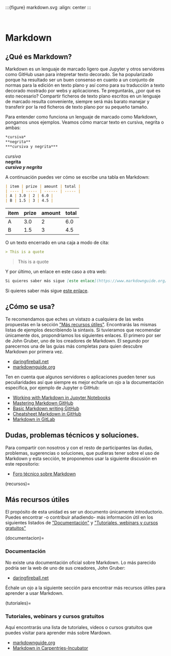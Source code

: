 
:::{figure} markdown.svg
:align: center
:::

<br>

# Markdown

## ¿Qué es Markdown?

Markdown es un lenguaje de marcado ligero que Jupyter y otros servidores como GitHub
usan para intepretar texto decorado. Se ha popularizado porque ha resultado ser
un buen consenso en cuanto a un conjunto de normas para la edición en texto plano y
así como para su traducción a texto decorado mostrado por webs y aplicaciones.
Te preguntarás, ¿por qué es esto necesario? Compartir ficheros de texto plano
escritos en un lenguaje de marcado resulta conveniente, siempre será más barato
manejar y transferir por la red ficheros de texto plano por su pequeño tamaño.

Para entender como funciona un lenguaje de marcado como Markdown, pongamos unos
ejemplos. Veamos cómo marcar texto en cursiva, negrita o ambas:

```markdown
*cursiva*
**negrita**
***cursiva y negrita***
```

*cursiva*     
**negrita**    
***cursiva y negrita***    

A continuación puedes ver cómo se escribe una tabla en Markdown:

```markdown
| item | prize | amount | total |
| ---- | ----- | ------ | ----- |
| A | 3.0 | 2 | 6.0 |
| B | 1.5 | 3 | 4.5 |
```

| item | prize | amount | total |
| ---- | ----- | ------ | ----- |
| A | 3.0 | 2 | 6.0 |
| B | 1.5 | 3 | 4.5 |

O un texto encerrado en una caja a modo de cita:

```markdown
> This is a quote
```

> This is a quote

Y por último, un enlace en este caso a otra web:

```markdown
Si quieres saber más sigue [este enlace](https://www.markdownguide.org/getting-started/).
```

Si quieres saber más sigue [este enlace](https://www.markdownguide.org/getting-started/).

## ¿Cómo se usa?

Te recomendamos que eches un vistazo a cualquiera de las webs propuestas en la
sección ["Más recursos útiles"](recursos). Encontrarás las mismas listas de
ejemplos describiendo la sintaxis. Si tuvieramos que recomendar únicamente dos,
propondríamos los siguientes enlaces. El primero por ser de John Gruber, uno de
los creadores de Markdown. El segundo por parecernos una de las guias más
completas para quien descubre Markdown por primera vez.
 
- [daringfireball.net][daringfireball]
- [markdownguide.org][markdownguide.org]

Ten en cuenta que algunos servidores o aplicaciones pueden tener sus
peculiaridades así que siempre es mejor echarle un ojo a la documentación
específica, por ejemplo de Jupyter o GitHub:

- [Working with Markdown in Jupyter Notebooks][markdown_jupyter]
- [Mastering Markdown GitHub][mastering_markdown_github]
- [Basic Markdown writing GitHub][basic_markdown_github]
- [Cheatsheet Markdown in GitHub][cheatsheed_markdown_github]
- [Markdown in GitLab][markdown_gitlab]

## Dudas, problemas técnicos y soluciones.

Para compartir con nosotros y con el resto de participantes las dudas,
problemas, sugerencias o soluciones, que pudieras tener sobre el uso de
Markdown y esta sección, te proponemos usar la siguiente discusión en este
repositorio:

- [Foro técnico sobre Markdown][discusion]

(recursos)=
## Más recursos útiles

El propósito de esta unidad es ser un documento únicamente introductorio.
Puedes encontrar -o contribuir añadiendo- más información útil en los
siguientes listados de ["Documentación"](documentacion) y ["Tutoriales, webinars
y cursos gratuitos"](tutoriales)

(documentacion)=
### Documentación

No existe una documentación oficial sobre Markdown. Lo más parecido podría ser
la web de uno de sus creadores, John Gruber:

- [daringfireball.net][daringfireball]

Échale un ojo a la siguiente sección para encontrar más recursos útiles para
aprender a usar Markdown.

(tutoriales)=
### Tutoriales, webinars y cursos gratuitos <a class="anchor" id="tutoriales"></a>

Aquí encontrarás una lista de tutoriales, videos o cursos gratuitos que puedes
visitar para aprender más sobre Mardown.

- [markdownguide.org][markdownguide.org]
- [Markdown in Carpentries-Incubator][carpentries-incubator]

[daringfireball]: https://daringfireball.net/projects/markdown
[markdownguide.org]: https://www.markdownguide.org/basic-syntax/  
[markdown_jupyter]: https://jupyter-notebook.readthedocs.io/en/stable/examples/Notebook/Working%20With%20Markdown%20Cells.html    
[mastering_markdown_github]: https://www.markdownguide.org/
[basic_markdown_github]: https://help.github.com/articles/basic-writing-and-formatting-syntax/    
[cheatsheed_markdown_github]: https://github.com/adam-p/markdown-here/wiki/Markdown-Cheatsheet       
[discusion]: https://github.com/uibcdf/Taller-Ciencia-Datos/discussions/7
[markdown_gitlab]: https://about.gitlab.com/handbook/markdown-guide/
[carpentries-incubator]: https://carpentries-incubator.github.io/markdown-intro/


